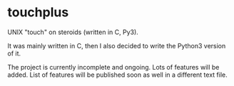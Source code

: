 # touchplus
UNIX "touch" on steroids (written in C, Py3).

It was mainly written in C, then I also decided to write the Python3 version of it.

The project is currently incomplete and ongoing. Lots of features will be added. List of features will be published soon as well in a different text file.
